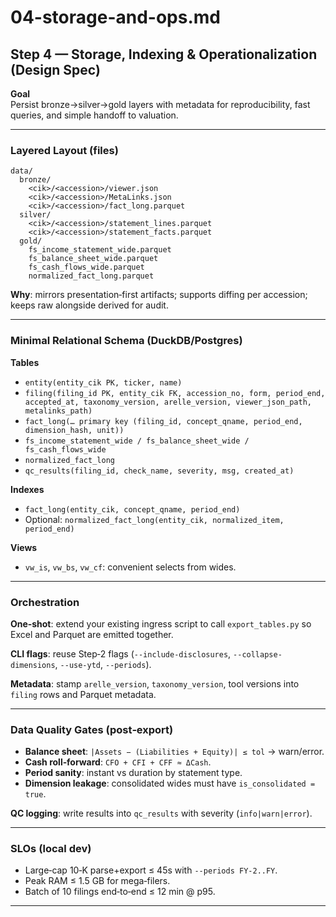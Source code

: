# 04-storage-and-ops.md

## Step 4 — Storage, Indexing & Operationalization (Design Spec)

**Goal**  
Persist bronze→silver→gold layers with metadata for reproducibility, fast queries, and simple handoff to valuation.

---

### Layered Layout (files)
```
data/
  bronze/
    <cik>/<accession>/viewer.json
    <cik>/<accession>/MetaLinks.json
    <cik>/<accession>/fact_long.parquet
  silver/
    <cik>/<accession>/statement_lines.parquet
    <cik>/<accession>/statement_facts.parquet
  gold/
    fs_income_statement_wide.parquet
    fs_balance_sheet_wide.parquet
    fs_cash_flows_wide.parquet
    normalized_fact_long.parquet
```

**Why**: mirrors presentation‑first artifacts; supports diffing per accession; keeps raw alongside derived for audit.

---

### Minimal Relational Schema (DuckDB/Postgres)

**Tables**
- `entity(entity_cik PK, ticker, name)`
- `filing(filing_id PK, entity_cik FK, accession_no, form, period_end, accepted_at, taxonomy_version, arelle_version, viewer_json_path, metalinks_path)`
- `fact_long(… primary key (filing_id, concept_qname, period_end, dimension_hash, unit))`
- `fs_income_statement_wide / fs_balance_sheet_wide / fs_cash_flows_wide`
- `normalized_fact_long`
- `qc_results(filing_id, check_name, severity, msg, created_at)`

**Indexes**
- `fact_long(entity_cik, concept_qname, period_end)`
- Optional: `normalized_fact_long(entity_cik, normalized_item, period_end)`

**Views**
- `vw_is`, `vw_bs`, `vw_cf`: convenient selects from wides.

---

### Orchestration

**One‑shot**: extend your existing ingress script to call `export_tables.py` so Excel and Parquet are emitted together.

**CLI flags**: reuse Step‑2 flags (`--include-disclosures`, `--collapse-dimensions`, `--use-ytd`, `--periods`).

**Metadata**: stamp `arelle_version`, `taxonomy_version`, tool versions into `filing` rows and Parquet metadata.

---

### Data Quality Gates (post‑export)
- **Balance sheet**: `|Assets − (Liabilities + Equity)| ≤ tol` → warn/error.
- **Cash roll‑forward**: `CFO + CFI + CFF ≈ ΔCash`.
- **Period sanity**: instant vs duration by statement type.
- **Dimension leakage**: consolidated wides must have `is_consolidated = true`.

**QC logging**: write results into `qc_results` with severity (`info|warn|error`).

---

### SLOs (local dev)
- Large‑cap 10‑K parse+export ≤ 45s with `--periods FY-2..FY`.
- Peak RAM ≤ 1.5 GB for mega‑filers.
- Batch of 10 filings end‑to‑end ≤ 12 min @ p95.

---